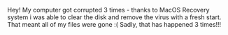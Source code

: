 Hey!
My computer got corrupted 3 times - thanks to MacOS Recovery system i was able to clear the disk and remove the virus with a fresh start.
That meant all of my files were gone :(
Sadly, that has happened 3 times!!!
